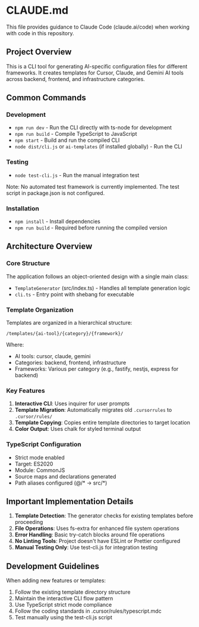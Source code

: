 # CLAUDE.md

This file provides guidance to Claude Code (claude.ai/code) when working with code in this repository.

## Project Overview

This is a CLI tool for generating AI-specific configuration files for different frameworks. It creates templates for Cursor, Claude, and Gemini AI tools across backend, frontend, and infrastructure categories.

## Common Commands

### Development
- `npm run dev` - Run the CLI directly with ts-node for development
- `npm run build` - Compile TypeScript to JavaScript
- `npm start` - Build and run the compiled CLI
- `node dist/cli.js` or `ai-templates` (if installed globally) - Run the CLI

### Testing
- `node test-cli.js` - Run the manual integration test

Note: No automated test framework is currently implemented. The test script in package.json is not configured.

### Installation
- `npm install` - Install dependencies
- `npm run build` - Required before running the compiled version

## Architecture Overview

### Core Structure
The application follows an object-oriented design with a single main class:
- `TemplateGenerator` (src/index.ts) - Handles all template generation logic
- `cli.ts` - Entry point with shebang for executable

### Template Organization
Templates are organized in a hierarchical structure:
```
/templates/{ai-tool}/{category}/{framework}/
```
Where:
- AI tools: cursor, claude, gemini
- Categories: backend, frontend, infrastructure
- Frameworks: Various per category (e.g., fastify, nestjs, express for backend)

### Key Features
1. **Interactive CLI**: Uses inquirer for user prompts
2. **Template Migration**: Automatically migrates old `.cursorrules` to `.cursor/rules/`
3. **Template Copying**: Copies entire template directories to target location
4. **Color Output**: Uses chalk for styled terminal output

### TypeScript Configuration
- Strict mode enabled
- Target: ES2020
- Module: CommonJS
- Source maps and declarations generated
- Path aliases configured (@/* -> src/*)

## Important Implementation Details

1. **Template Detection**: The generator checks for existing templates before proceeding
2. **File Operations**: Uses fs-extra for enhanced file system operations
3. **Error Handling**: Basic try-catch blocks around file operations
4. **No Linting Tools**: Project doesn't have ESLint or Prettier configured
5. **Manual Testing Only**: Use test-cli.js for integration testing

## Development Guidelines

When adding new features or templates:
1. Follow the existing template directory structure
2. Maintain the interactive CLI flow pattern
3. Use TypeScript strict mode compliance
4. Follow the coding standards in .cursor/rules/typescript.mdc
5. Test manually using the test-cli.js script